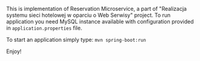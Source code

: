 This is implementation of Reservation Microservice, a part of "Realizacja systemu sieci hotelowej w oparciu o Web
Serwisy" project. To run application you need MySQL instance available with configuration provided in
`application.properties` file.

To start an application simply type:
`mvn spring-boot:run`

Enjoy!